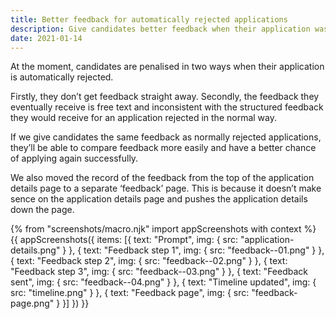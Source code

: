 ```yaml
---
title: Better feedback for automatically rejected applications
description: Give candidates better feedback when their application was automatically rejected
date: 2021-01-14
---
```


At the moment, candidates are penalised in two ways when their application is automatically rejected.

Firstly, they don’t get feedback straight away. Secondly, the feedback they eventually receive is free text and inconsistent with the structured feedback they would receive for an application rejected in the normal way.

If we give candidates the same feedback as normally rejected applications, they’ll be able to compare feedback more easily and have a better chance of applying again successfully.

We also moved the record of the feedback from the top of the application details page to a separate ‘feedback’ page. This is because it doesn’t make sence on the application details page and pushes the application details down the page.

{% from "screenshots/macro.njk" import appScreenshots with context %}
{{ appScreenshots({
  items: [{
    text: "Prompt",
    img: {
      src: "application-details.png"
    }
  }, {
    text: "Feedback step 1",
    img: {
      src: "feedback--01.png"
    }
  }, {
    text: "Feedback step 2",
    img: {
      src: "feedback--02.png"
    }
  }, {
    text: "Feedback step 3",
    img: {
      src: "feedback--03.png"
    }
  }, {
    text: "Feedback sent",
    img: {
      src: "feedback--04.png"
    }
  }, {
    text: "Timeline updated",
    img: {
      src: "timeline.png"
    }
  }, {
    text: "Feedback page",
    img: {
      src: "feedback-page.png"
    }
  }]
}) }}



